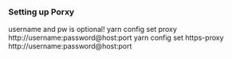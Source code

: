 ### Setting up Porxy
username and pw is optional!
    yarn config set proxy http://username:password@host:port
    yarn config set https-proxy http://username:password@host:port
